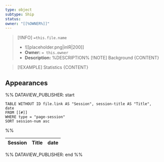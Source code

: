 ```yaml
---
type: object
subtype: Ship
status: 
owner: "[[%OWNER%]]"
---
```


>[!INFO] `=this.file.name`
>- ![[placeholder.png|inlR|200]]
>- **Owner:** `= this.owner`
> - **Description:** %DESCRIPTION% 
>[!NOTE] Background
> {CONTENT}

 >[!EXAMPLE] Statistics
 > {CONTENT}

## Appearances

%% DATAVIEW_PUBLISHER: start
```dataview
TABLE WITHOUT ID file.link AS "Session", session-title AS "Title", date
FROM [[#]]
WHERE type = "page-session"
SORT session-num asc
```
%%

| Session | Title | date |
| ------- | ----- | ---- |

%% DATAVIEW_PUBLISHER: end %%